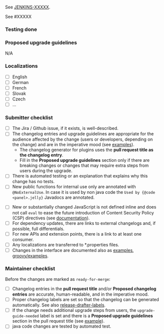 <!-- Comment:
A great PR typically begins with the line below.
-->

<!-- in case you work on a Jira issue, replace XXXXX with the numeric part of the issue ID you created in Jira -->
See [JENKINS-XXXXX](https://issues.jenkins.io/browse/JENKINS-XXXXX).
<!-- in case you work on github issue -->
See #XXXXX
<!-- in case this PR solves Github issue use close #### or closes, closed, fix, fixes, fixed, resolve, resolves, resolved -->

<!-- Comment:
If the issue is not fully described in Jira / Github, add more information here (justification, pull request links, etc.).

 * We do not require Jira / Github issues for minor improvements.
 * Bug fixes should have a Jira / Github issue to facilitate the backporting process.
 * Major new features should have a Jira / Github issue.
-->

### Testing done

<!-- Comment:
Provide a clear description of how this change was tested.
At minimum this should include proof that a computer has executed the changed lines.
Ideally this should include an automated test or an explanation as to why this change has no tests.
Note that automated test coverage is less than complete, so a successful PR build does not necessarily imply that a computer has executed the changed lines.
If automated test coverage does not exist for the lines you are changing, **you must describe** the scenario(s) in which you manually tested the change.
For frontend changes, include screenshots of the relevant page(s) before and after the change.
For refactoring and code cleanup changes, exercise the code before and after the change and verify the behavior remains the same.
-->

### Proposed upgrade guidelines

N/A

### Localizations

<!-- Comment:
To translate this plugin we used an awesome tool named [Crowdin](https://crowdin.jenkins.io/lockable-resources-plugin). At the moment there is a limited number of users allowed to validate the proposed translations, but anybody having a Crowdin account (created in a heartbeat) can participate in the translation effort.
+ Be sure any localization files are moved to *.properties files.
+ Please describe here which language has been translated by you.
+ English text's are mandatory for new entries.

Please note, that changes in non-default localizations files without Crowdin translations leads to misleading and merge conflicts. 
-->

- [ ] English
- [ ] German
- [ ] French
- [ ] Slovak
- [ ] Czech
- [ ] ...

### Submitter checklist

- [ ] The Jira / Github issue, if it exists, is well-described.
- [ ] The changelog entries and upgrade guidelines are appropriate for the audience affected by the change (users or developers, depending on the change) and are in the imperative mood (see [examples](https://github.com/jenkins-infra/jenkins.io/blob/master/content/_data/changelogs/weekly.yml)).
  - The changelog generator for plugins uses the **pull request title as the changelog entry**.
  - Fill in the **Proposed upgrade guidelines** section only if there are breaking changes or changes that may require extra steps from users during the upgrade.
- [ ] There is automated testing or an explanation that explains why this change has no tests.
- [ ] New public functions for internal use only are annotated with `@NoExternalUse`. In case it is used by non java code the `Used by {@code <panel>.jelly}` Javadocs are annotated.
<!-- Comment:
This steps need additional automation in release management. Therefore are commented out for now.
- [ ] New public classes, fields, and methods are annotated with `@Restricted` or have `@since TODO` Javadocs, as appropriate.
- [ ] New deprecations are annotated with `@Deprecated(since = "TODO")` or `@Deprecated(forRemoval = true, since = "TODO")`, if applicable.
-->
- [ ] New or substantially changed JavaScript is not defined inline and does not call `eval` to ease the future introduction of Content Security Policy (CSP) directives (see [documentation](https://www.jenkins.io/doc/developer/security/csp/)).
- [ ] For dependency updates, there are links to external changelogs and, if possible, full differentials.
- [ ] For new APIs and extension points, there is a link to at least one consumer.
- [ ] Any localizations are transferred to *.properties files.
- [ ] Changes in the interface are documented also as [examples](src/doc/examples/readme.md), [groovy/examples](src/doc/examples/readme.md).

### Maintainer checklist

Before the changes are marked as `ready-for-merge`:

- [ ] Changelog entries in the **pull request title** and/or **Proposed changelog entries** are accurate, human-readable, and in the imperative mood.
- [ ] Proper changelog labels are set so that the changelog can be generated automatically. See also [release-drafter-labels](https://github.com/jenkinsci/.github/blob/ce466227c534c42820a597cb8e9cac2f2334920a/.github/release-drafter.yml#L9-L50).
- [ ] If the change needs additional upgrade steps from users, the `upgrade-guide-needed` label is set and there is a **Proposed upgrade guidelines** section in the pull request title (see [example](https://github.com/jenkinsci/jenkins/pull/4387)).
- [ ] java code changes are tested by automated test.
